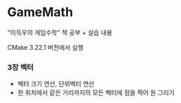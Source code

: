 # GameMath
"이득우의 게임수학" 책 공부 + 실습 내용

CMake 3.22.1 버전에서 실행

### 3장 벡터
- 벡터 크기 연산, 단위벡터 연산
- 한 위치에서 같은 거리까지의 모든 벡터에 점을 찍어 원 그리기

